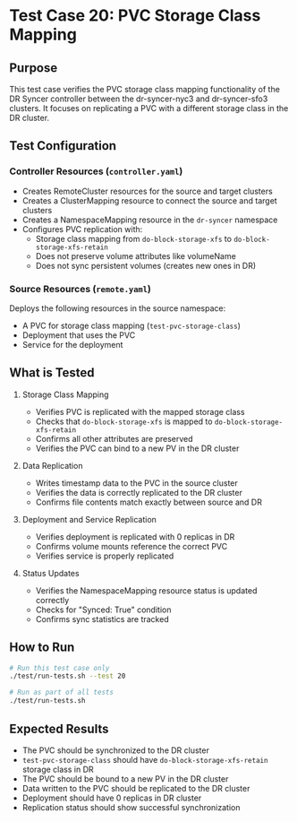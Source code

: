 # Test Case 20: PVC Storage Class Mapping

## Purpose
This test case verifies the PVC storage class mapping functionality of the DR Syncer controller between the dr-syncer-nyc3 and dr-syncer-sfo3 clusters. It focuses on replicating a PVC with a different storage class in the DR cluster.

## Test Configuration

### Controller Resources (`controller.yaml`)
- Creates RemoteCluster resources for the source and target clusters
- Creates a ClusterMapping resource to connect the source and target clusters
- Creates a NamespaceMapping resource in the `dr-syncer` namespace
- Configures PVC replication with:
  - Storage class mapping from `do-block-storage-xfs` to `do-block-storage-xfs-retain`
  - Does not preserve volume attributes like volumeName
  - Does not sync persistent volumes (creates new ones in DR)

### Source Resources (`remote.yaml`)
Deploys the following resources in the source namespace:
- A PVC for storage class mapping (`test-pvc-storage-class`)
- Deployment that uses the PVC
- Service for the deployment

## What is Tested

1. Storage Class Mapping
   - Verifies PVC is replicated with the mapped storage class
   - Checks that `do-block-storage-xfs` is mapped to `do-block-storage-xfs-retain`
   - Confirms all other attributes are preserved
   - Verifies the PVC can bind to a new PV in the DR cluster

2. Data Replication
   - Writes timestamp data to the PVC in the source cluster
   - Verifies the data is correctly replicated to the DR cluster
   - Confirms file contents match exactly between source and DR

3. Deployment and Service Replication
   - Verifies deployment is replicated with 0 replicas in DR
   - Confirms volume mounts reference the correct PVC
   - Verifies service is properly replicated

4. Status Updates
   - Verifies the NamespaceMapping resource status is updated correctly
   - Checks for "Synced: True" condition
   - Confirms sync statistics are tracked

## How to Run
```bash
# Run this test case only
./test/run-tests.sh --test 20

# Run as part of all tests
./test/run-tests.sh
```

## Expected Results
- The PVC should be synchronized to the DR cluster
- `test-pvc-storage-class` should have `do-block-storage-xfs-retain` storage class in DR
- The PVC should be bound to a new PV in the DR cluster
- Data written to the PVC should be replicated to the DR cluster
- Deployment should have 0 replicas in DR cluster
- Replication status should show successful synchronization
